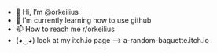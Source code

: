 - 👋 Hi, I’m @orkeilius
- 🌱 I’m currently learning how to use github
- 📫 How to reach me r/orkeilius
- (◕‿◕) look at my itch.io page --> a-random-baguette.itch.io
<!---
orkeilius/orkeilius is a ✨ special ✨ repository because its `README.md` (this file) appears on your GitHub profile.
You can click the Preview link to take a look at your changes.
--->
